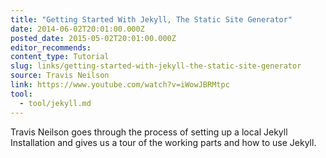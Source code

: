 ```yaml
---
title: "Getting Started With Jekyll, The Static Site Generator"
date: 2014-06-02T20:01:00.000Z
posted_date: 2015-05-02T20:01:00.000Z
editor_recommends:
content_type: Tutorial
slug: links/getting-started-with-jekyll-the-static-site-generator
source: Travis Neilson
link: https://www.youtube.com/watch?v=iWowJBRMtpc
tool:
  - tool/jekyll.md
---
```

Travis Neilson goes through the process of setting up a local Jekyll Installation and gives us a tour of the working parts and how to use Jekyll.